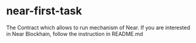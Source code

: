 # near-first-task
The Contract which allows to run mechanism of Near. If you are interested in Near Blockhain, follow the instruction in README.md
